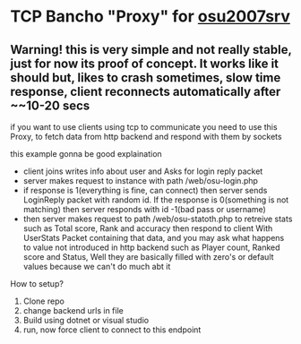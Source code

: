 # TCP Bancho "Proxy" for <a href="https://github.com/Zordon1337/osu2007srv">osu2007srv</a>

## Warning! this is very simple and not really stable, just for now its proof of concept. It works like it should but, likes to crash sometimes, slow time response, client reconnects automatically after ~~10-20 secs
if you want to use clients using tcp to communicate you need to use this Proxy, to fetch data from http backend and respond with them by sockets

this example gonna be good explaination
- client joins writes info about user and Asks for login reply packet
- server makes request to instance with path /web/osu-login.php
- if response is 1(everything is fine, can connect) then server sends LoginReply packet with random id. If the response is 0(something is not matching) then server responds with id -1(bad pass or username)
- then server makes request to path /web/osu-statoth.php to retreive stats such as Total score, Rank and accuracy then respond to client With UserStats Packet containing that data, and you may ask what happens
  to value not introduced in http backend such as Player count, Ranked score and Status, Well they are basically filled with zero's or default values because we can't do much abt it

How to setup?
1. Clone repo
2. change backend urls in file
3. Build using dotnet or visual studio
4. run, now force client to connect to this endpoint
   
